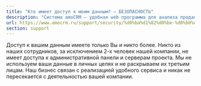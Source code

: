 ```yaml
---
title: "Кто имеет доступ к моим данным? — БЕЗОПАСНОСТЬ"
description: "Система amoCRM – удобная web программа для анализа продаж, доступная в режиме online из любой точки мира! Подробности узнавайте по указанным на сайте телефонам в Москве."
url: https://www.amocrm.ru/support/security/%d0%ba%d1%82%d0%be-%d0%b8%d0%bc%d0%b5%d0%b5%d1%82-%d0%b4%d0%be%d1%81%d1%82%d1%83%d0%bf-%d0%ba-%d0%bc%d0%be%d0%b8%d0%bc-%d0%b4%d0%b0%d0%bd%d0%bd%d1%8b%d0%bc
section: support
---
```


Доступ к вашим данным имеете только Вы и никто более. Никто из наших сотрудников, за исключением 2-х человек нашей
компании, не имеет доступа к административной панели и серверам проекта. Мы не используем ваши данные в личных целях
и не
раскрываем их третьим лицам. Наш бизнес связан с реализацией удобного сервиса и никак не пересекается с
деятельностью вашей
компании.